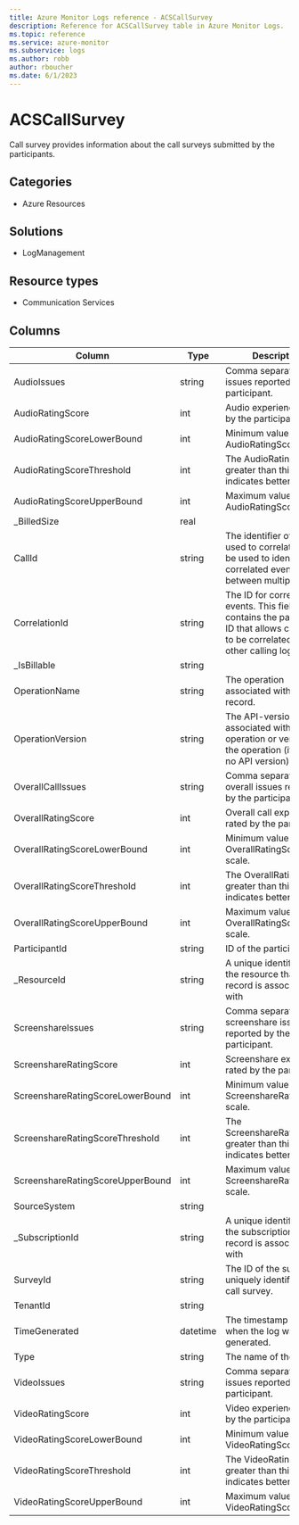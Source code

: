 ```yaml
---
title: Azure Monitor Logs reference - ACSCallSurvey
description: Reference for ACSCallSurvey table in Azure Monitor Logs.
ms.topic: reference
ms.service: azure-monitor
ms.subservice: logs
ms.author: robb
author: rboucher
ms.date: 6/1/2023
---
```


# ACSCallSurvey

 Call survey provides information about the call surveys submitted by the participants.

## Categories

- Azure Resources
## Solutions

- LogManagement
## Resource types

- Communication Services




## Columns

| Column | Type | Description |
| --- | --- | --- |
| AudioIssues | string | Comma separated audio issues reported by the participant. |
| AudioRatingScore | int | Audio experience rated by the participant. |
| AudioRatingScoreLowerBound | int | Minimum value of the AudioRatingScore scale. |
| AudioRatingScoreThreshold | int | The AudioRatingScore greater than this value indicates better quality. |
| AudioRatingScoreUpperBound | int | Maximum value of the AudioRatingScore scale. |
| _BilledSize | real |  |
| CallId | string | The identifier of the call used to correlate. Can be used to identify correlated events between multiple tables. |
| CorrelationId | string | The ID for correlated events. This field contains the participant ID that allows call survey to be correlated with other calling logs. |
| _IsBillable | string |  |
| OperationName | string | The operation associated with log record. |
| OperationVersion | string | The API-version associated with the operation or version of the operation (if there is no API version). |
| OverallCallIssues | string | Comma separated overall issues reported by the participant. |
| OverallRatingScore | int | Overall call experience rated by the participant. |
| OverallRatingScoreLowerBound | int | Minimum value of the OverallRatingScore scale. |
| OverallRatingScoreThreshold | int | The OverallRatingScore greater than this value indicates better quality. |
| OverallRatingScoreUpperBound | int | Maximum value of the OverallRatingScore scale. |
| ParticipantId | string | ID of the participant. |
| _ResourceId | string | A unique identifier for the resource that the record is associated with |
| ScreenshareIssues | string | Comma separated screenshare issues reported by the participant. |
| ScreenshareRatingScore | int | Screenshare experience rated by the participant. |
| ScreenshareRatingScoreLowerBound | int | Minimum value of the ScreenshareRatingScore scale. |
| ScreenshareRatingScoreThreshold | int | The ScreenshareRatingScore greater than this value indicates better quality. |
| ScreenshareRatingScoreUpperBound | int | Maximum value of the ScreenshareRatingScore scale. |
| SourceSystem | string |  |
| _SubscriptionId | string | A unique identifier for the subscription that the record is associated with |
| SurveyId | string | The ID of the survey uniquely identifies the call survey. |
| TenantId | string |  |
| TimeGenerated | datetime | The timestamp (UTC) of when the log was generated. |
| Type | string | The name of the table |
| VideoIssues | string | Comma separated video issues reported by the participant. |
| VideoRatingScore | int | Video experience rated by the participant. |
| VideoRatingScoreLowerBound | int | Minimum value of the VideoRatingScore scale. |
| VideoRatingScoreThreshold | int | The VideoRatingScore greater than this value indicates better quality. |
| VideoRatingScoreUpperBound | int | Maximum value of the VideoRatingScore scale. |

